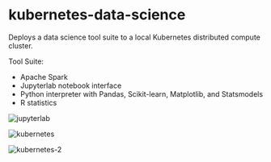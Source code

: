 # kubernetes-data-science
Deploys a data science tool suite to a local Kubernetes distributed compute cluster.

Tool Suite:
  - Apache Spark
  - Jupyterlab notebook interface
  - Python interpreter with Pandas, Scikit-learn, Matplotlib, and Statsmodels
  - R statistics

![jupyterlab](https://user-images.githubusercontent.com/4974054/137600119-bdf4c50b-d649-40cd-89c9-76f2ea596d42.jpg)

![kubernetes](https://user-images.githubusercontent.com/4974054/137600230-bb56dd0c-060f-4b01-b086-ed034d86c851.jpg)

![kubernetes-2](https://user-images.githubusercontent.com/4974054/137600228-24250725-59d7-4c1d-b7e6-558b0bd53510.jpg)
